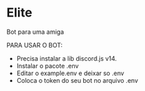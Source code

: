 # Elite
Bot para uma amiga

PARA USAR O BOT:

- Precisa instalar a lib discord.js v14.
- Instalar o pacote .env
- Editar o example.env e deixar so .env
- Coloca o token do seu bot no arquivo .env
